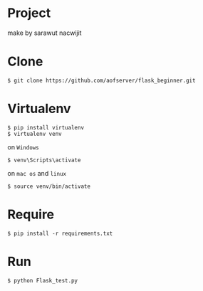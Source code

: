 # Project
make by sarawut nacwijit

# Clone
```
$ git clone https://github.com/aofserver/flask_beginner.git
```

# Virtualenv
```
$ pip install virtualenv
$ virtualenv venv
```

on `Windows`
```
$ venv\Scripts\activate
```
on `mac os` and `linux`
```
$ source venv/bin/activate
```


# Require
```
$ pip install -r requirements.txt
```

# Run
```
$ python Flask_test.py
```
